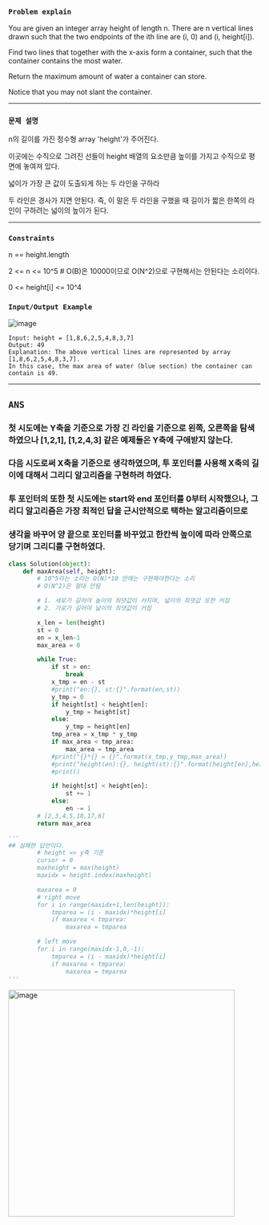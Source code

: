 ### `Problem explain`

You are given an integer array height of length n. There are n vertical lines drawn such that the two endpoints of the ith line are (i, 0) and (i, height[i]).

Find two lines that together with the x-axis form a container, such that the container contains the most water.

Return the maximum amount of water a container can store.

Notice that you may not slant the container.

----

### `문제 설명`

n의 길이를 가진 정수형 array 'height'가 주어진다.

이곳에는 수직으로 그려진 선들이 height 배열의 요소만큼 높이를 가지고 수직으로 평면에 놓여져 있다.

넓이가 가장 큰 값이 도출되게 하는 두 라인을 구하라

두 라인은 경사가 지면 안된다. 즉, 이 말은 두 라인을 구했을 때 길이가 짧은 한쪽의 라인이 구하려는 넓이의 높이가 된다.



----

### `Constraints`

n == height.length

2 <= n <= 10^5 # O(B)은 10000이므로 O(N^2)으로 구현해서는 안된다는 소리이다.

0 <= height[i] <= 10^4

### `Input/Output Example`

![image](https://github.com/CodingGuysGroup/Subin/assets/84978165/40352c2a-be12-4425-b6fd-bf62dcc605a9)

```
Input: height = [1,8,6,2,5,4,8,3,7]
Output: 49
Explanation: The above vertical lines are represented by array [1,8,6,2,5,4,8,3,7]. 
In this case, the max area of water (blue section) the container can contain is 49.
```

----

## `ANS`

### 첫 시도에는 Y축을 기준으로 가장 긴 라인을 기준으로 왼쪽, 오른쪽을 탐색하였으나 [1,2,1], [1,2,4,3] 같은 예제들은 Y축에 구애받지 않는다.

### 다음 시도로써 X축을 기준으로 생각하였으며, 투 포인터를 사용해 X축의 길이에 대해서 그리디 알고리즘을 구현하려 하였다.

### 투 포인터의 또한 첫 시도에는 start와 end 포인터를 0부터 시작했으나, 그리디 알고리즘은 가장 최적인 답을 근시안적으로 택하는 알고리즘이므로

### 생각을 바꾸어 양 끝으로 포인터를 바꾸었고 한칸씩 높이에 따라 안쪽으로 당기며 그리디를 구현하였다.


```python
class Solution(object):
    def maxArea(self, height):
        # 10^5라는 소리는 O(N)*10 안에는 구현해야한다는 소리
        # O(N^2)은 절대 안됨

        # 1. 세로가 길어야 높이의 최댓값이 커지며, 넓이의 최댓값 또한 커짐
        # 2. 가로가 길어야 넓이의 최댓값이 커짐

        x_len = len(height)
        st = 0
        en = x_len-1
        max_area = 0

        while True:
            if st > en:
                break
            x_tmp = en - st
            #print("en:{}, st:{}".format(en,st))
            y_tmp = 0
            if height[st] < height[en]:
                y_tmp = height[st]
            else:
                y_tmp = height[en]
            tmp_area = x_tmp * y_tmp
            if max_area < tmp_area:
                max_area = tmp_area
            #print("{}*{} = {}".format(x_tmp,y_tmp,max_area))
            #print("height(en):{}, height(st):{}".format(height[en],height[st]))
            #print()

            if height[st] < height[en]:
                st += 1
            else:
                en -= 1
        # [2,3,4,5,18,17,6]
        return max_area

''' 
## 실패한 답안이다.
        # height => y축 기준
        cursor = 0
        maxheight = max(height)
        maxidx = height.index(maxheight)

        maxarea = 0
        # right move
        for i in range(maxidx+1,len(height)):
            tmparea = (i - maxidx)*height[i]
            if maxarea < tmparea:
                maxarea = tmparea

        # left move
        for i in range(maxidx-1,0,-1):
            tmparea = (i - maxidx)*height[i]
            if maxarea < tmparea:
                maxarea = tmparea
'''

```

<img width="452" alt="image" src="https://github.com/CodingGuysGroup/Subin/assets/84978165/cba40a1b-f7e8-44e6-9973-7c3fafb5abc3">



